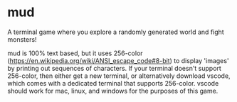 # mud
A terminal game where you explore a randomly generated world and fight monsters!

mud is 100% text based, but it uses 256-color (https://en.wikipedia.org/wiki/ANSI_escape_code#8-bit) to display 'images' by printing out sequences of characters.
If your terminal doesn't support 256-color, then either get a new terminal, or alternatively download vscode, which comes with a dedicated terminal that supports 256-color. vscode should work for mac, linux, and windows for the purposes of this game.
